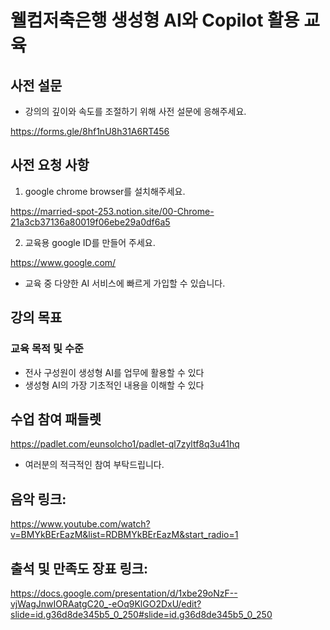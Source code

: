 # 웰컴저축은행 생성형 AI와 Copilot 활용 교육

## 사전 설문
- 강의의 깊이와 속도를 조절하기 위해 사전 설문에 응해주세요.

https://forms.gle/8hf1nU8h31A6RT456

## 사전 요청 사항 
1. google chrome browser를 설치해주세요.

https://married-spot-253.notion.site/00-Chrome-21a3cb37136a80019f06ebe29a0df6a5

2. 교육용 google ID를 만들어 주세요. 

https://www.google.com/
- 교육 중 다양한 AI 서비스에 빠르게 가입할 수 있습니다.

## 강의 목표

### 교육 목적 및 수준
- 전사 구성원이 생성형 AI를 업무에 활용할 수 있다
- 생성형 AI의 가장 기초적인 내용을 이해할 수 있다

## 수업 참여 패들렛
https://padlet.com/eunsolcho1/padlet-ql7zyltf8q3u41hq
- 여러분의 적극적인 참여 부탁드립니다.


## 음악 링크: 
https://www.youtube.com/watch?v=BMYkBErEazM&list=RDBMYkBErEazM&start_radio=1

## 출석 및 만족도 장표 링크:
https://docs.google.com/presentation/d/1xbe29oNzF--vjWagJnwIORAatgC20_-eOq9KlGO2DxU/edit?slide=id.g36d8de345b5_0_250#slide=id.g36d8de345b5_0_250
